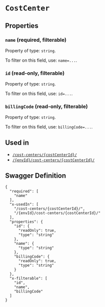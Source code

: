 # `CostCenter` #







## Properties ##

### `name` (required, filterable) ###




Property of type: `string`.


To filter on this field, use: `name=...`.


### `id` (read-only, filterable) ###




Property of type: `string`.


To filter on this field, use: `id=...`.


### `billingCode` (read-only, filterable) ###




Property of type: `string`.


To filter on this field, use: `billingCode=...`.




## Used in ##

  + [`/cost-centers/{costCenterId}/`](./../rest/api/account/v1beta0/cost-centers/{costCenterId}/)
  + [`/{envId}/cost-centers/{costCenterId}/`](./../rest/api/user/v1beta0/{envId}/cost-centers/{costCenterId}/)

## Swagger Definition ##

    {
      "required": [
        "name"
      ], 
      "x-usedIn": [
        "/cost-centers/{costCenterId}/", 
        "/{envId}/cost-centers/{costCenterId}/"
      ], 
      "properties": {
        "id": {
          "readOnly": true, 
          "type": "string"
        }, 
        "name": {
          "type": "string"
        }, 
        "billingCode": {
          "readOnly": true, 
          "type": "string"
        }
      }, 
      "x-filterable": [
        "id", 
        "name", 
        "billingCode"
      ]
    }
